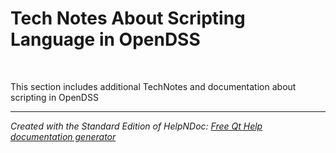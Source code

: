 # Tech Notes About Scripting Language in OpenDSS

&nbsp;

This section includes additional TechNotes and documentation about scripting in OpenDSS

***
_Created with the Standard Edition of HelpNDoc: [Free Qt Help documentation generator](<https://www.helpndoc.com>)_
